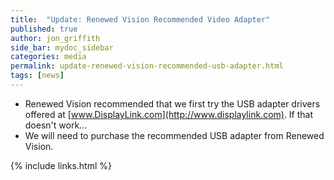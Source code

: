 ```yaml
---
title:  "Update: Renewed Vision Recommended Video Adapter"
published: true
author: jon_griffith
side_bar: mydoc_sidebar
categories: media
permalink: update-renewed-vision-recommended-usb-adapter.html
tags: [news]
---
```


- Renewed Vision recommended that we first try the USB adapter drivers offered at [www.DisplayLink.com](http://www.displaylink.com).  If that doesn't work...
- We will need to purchase the recommended USB adapter from Renewed Vision.

{% include links.html %}
